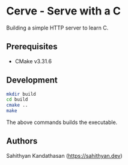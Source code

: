 # Cerve - Serve with a C

Building a simple HTTP server to learn C.

## Prerequisites

- CMake v3.31.6

## Development

```bash
mkdir build
cd build
cmake ..
make
```

The above commands builds the executable.

## Authors

Sahithyan Kandathasan (https://sahithyan.dev)
